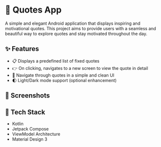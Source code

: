 # 📜 Quotes App

A simple and elegant Android application that displays inspiring and motivational quotes. This project aims to provide users with a seamless and beautiful way to explore quotes and stay motivated throughout the day.

## ✨ Features

- 📋 Displays a predefined list of fixed quotes
- 👉 On clicking, navigates to a new screen to view the quote in detail
- 🔁 Navigate through quotes in a simple and clean UI
- 🌓 Light/Dark mode support (optional enhancement)

## 📱 Screenshots

## 🚀 Tech Stack
- Kotlin
- Jetpack Compose
- ViewModel Architecture
- Material Design 3
